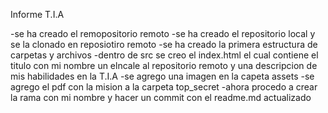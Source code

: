 Informe T.I.A

-se ha creado el remopositorio remoto
-se ha creado el repositorio local y se la clonado en reposiotiro remoto
-se ha creado la primera estructura de carpetas y archivos 
-dentro de src se creo el index.html el cual contiene el titulo con mi nombre un elncale al repositorio remoto    y    una descripcion de mis habilidades en la T.I.A 
-se agrego una imagen en la capeta assets
-se agrego el pdf con la mision a la carpeta top_secret
-ahora procedo a crear la rama con mi nombre y hacer un commit con el readme.md actualizado